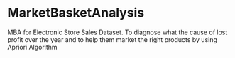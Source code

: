 # MarketBasketAnalysis
MBA for Electronic Store Sales Dataset. To diagnose what the cause of lost profit over the year and to help them market the right products by using Apriori Algorithm
